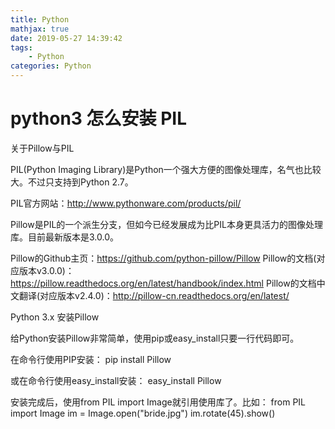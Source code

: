 ```yaml
---
title: Python
mathjax: true
date: 2019-05-27 14:39:42
tags:
    - Python
categories: Python
---
```

# python3 怎么安装 PIL
关于Pillow与PIL

PIL(Python Imaging Library)是Python一个强大方便的图像处理库，名气也比较大。不过只支持到Python 2.7。

PIL官方网站：http://www.pythonware.com/products/pil/

Pillow是PIL的一个派生分支，但如今已经发展成为比PIL本身更具活力的图像处理库。目前最新版本是3.0.0。

Pillow的Github主页：https://github.com/python-pillow/Pillow
Pillow的文档(对应版本v3.0.0)：https://pillow.readthedocs.org/en/latest/handbook/index.html
Pillow的文档中文翻译(对应版本v2.4.0)：http://pillow-cn.readthedocs.org/en/latest/

Python 3.x 安装Pillow

给Python安装Pillow非常简单，使用pip或easy_install只要一行代码即可。

在命令行使用PIP安装：
pip install Pillow

或在命令行使用easy_install安装：
easy_install Pillow

安装完成后，使用from PIL import Image就引用使用库了。比如：
from PIL import Image
im = Image.open("bride.jpg")
im.rotate(45).show()